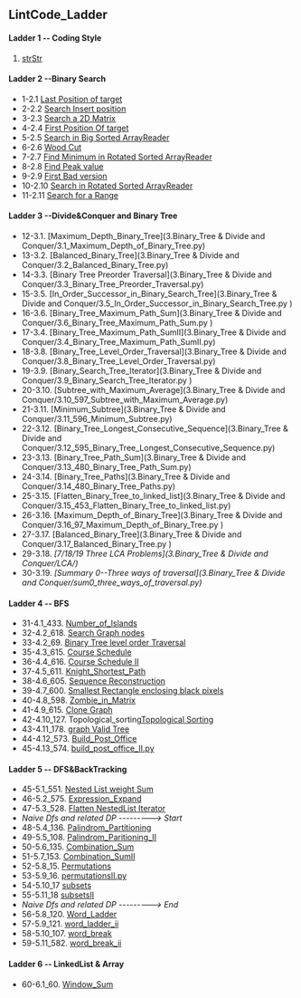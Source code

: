 ## LintCode_Ladder

#### Ladder 1 -- Coding Style

1. [strStr](Binary_Search/1.1_strStr.py)

#### Ladder 2 --Binary Search

* 1-2.1 [Last Position of target](2.Binary_Search/2.1_Last_Position_of_Target.py)
* 2-2.2 [Search Insert position](2.Binary_Search/2.2_Search_Insert_position.py)
* 3-2.3 [Search a 2D Matrix](2.Binary_Search/2.3_Search_a2D_Matrix.py)
* 4-2.4 [First Position Of target](2.Binary_Search/2.4_First_Position_of_Target.py)
* 5-2.5 [Search in Big Sorted ArrayReader](2.Binary_Search/2.5_Search_in_Big_Sorted_Array.py)
* 6-2.6 [Wood Cut](2.Binary_Search/2.6_Wood_Cut.py)
* 7-2.7 [Find Minimum in Rotated Sorted ArrayReader](2.Binary_Search/2.7_Find_Minimum_in_Rotated_Sorted_Array.py)
* 8-2.8 [Find Peak value](2.Binary_Search/2.8_Find_Peak_Value.py)
* 9-2.9 [First Bad version](2.Binary_Search/2.9_First_Bad_Version.py)
* 10-2.10 [Search in Rotated Sorted ArrayReader](2.Binary_Search/2.10_Search_In_Rotated_Sorted_Array.py)
* 11-2.11 [Search for a Range](2.Binary_Search/2.11_Search_For_A_Range.py)

#### Ladder 3 --Divide&Conquer and Binary Tree
* 12-3.1. [Maximum_Depth_Binary_Tree](3.Binary_Tree & Divide and Conquer/3.1_Maximum_Depth_of_Binary_Tree.py)
* 13-3.2. [Balanced_Binary_Tree](3.Binary_Tree & Divide and Conquer/3.2_Balanced_Binary_Tree.py)
* 14-3.3. [Binary Tree Preorder Traversal](3.Binary_Tree & Divide and Conquer/3.3_Binary_Tree_Preorder_Traversal.py)
* 15-3.5. [In_Order_Successor_in_Binary_Search_Tree](3.Binary_Tree & Divide and Conquer/3.5_In_Order_Successor_in_Binary_Search_Tree.py	)
* 16-3.6. [Binary_Tree_Maximum_Path_Sum](3.Binary_Tree & Divide and Conquer/3.6_Binary_Tree_Maximum_Path_Sum.py	)
* 17-3.4. [Binary_Tree_Maximum_Path_SumII](3.Binary_Tree & Divide and Conquer/3.4_Binary_Tree_Maximum_Path_SumII.py)
* 18-3.8. [Binary_Tree_Level_Order_Traversal](3.Binary_Tree & Divide and Conquer/3.8_Binary_Tree_Level_Order_Traversal.py)
* 19-3.9. [Binary_Search_Tree_Iterator](3.Binary_Tree & Divide and Conquer/3.9_Binary_Search_Tree_Iterator.py	)
* 20-3.10. [Subtree_with_Maximum_Average](3.Binary_Tree & Divide and Conquer/3.10_597_Subtree_with_Maximum_Average.py)
* 21-3.11. [Minimum_Subtree](3.Binary_Tree & Divide and Conquer/3.11_596_Minimum_Subtree.py)
* 22-3.12. [Binary_Tree_Longest_Consecutive_Sequence](3.Binary_Tree & Divide and Conquer/3.12_595_Binary_Tree_Longest_Consecutive_Sequence.py)
* 23-3.13. [Binary_Tree_Path_Sum](3.Binary_Tree & Divide and Conquer/3.13_480_Binary_Tree_Path_Sum.py)
* 24-3.14. [Binary_Tree_Paths](3.Binary_Tree & Divide and Conquer/3.14_480_Binary_Tree_Paths.py)
* 25-3.15. [Flatten_Binary_Tree_to_linked_list](3.Binary_Tree & Divide and Conquer/3.15_453_Flatten_Binary_Tree_to_linked_list.py)
* 26-3.16. [Maximum_Depth_of_Binary_Tree](3.Binary_Tree & Divide and Conquer/3.16_97_Maximum_Depth_of_Binary_Tree.py	)
* 27-3.17. [Balanced_Binary_Tree](3.Binary_Tree & Divide and Conquer/3.17_Balanced_Binary_Tree.py	)
* 29-3.18. *[7/18/19 Three LCA Problems](3.Binary_Tree & Divide and Conquer/LCA/)*
* 30-3.19. *[Summary 0--Three ways of traversal](3.Binary_Tree & Divide and Conquer/sum0_three_ways_of_traversal.py)*

#### Ladder 4 -- BFS
* 31-4.1_433. [Number_of_Islands](4.BFS/4.1_433_Number_of_Islands.py)
* 32-4.2_618. [Search Graph nodes](4.BFS/4.2_618_Search_Graph_nodes.py)
* 33-4.2_69. [Binary Tree level order Traversal](4.BFS/4.2_69_Binary_Tree_level_order_Traversal.py)
* 35-4.3_615. [Course Schedule](4.BFS/4.3_615_Course_Schedule.py)
* 36-4.4_616. [Course Schedule II](4.BFS/4.4_616_Course_Schedule_II.py)
* 37-4.5_611. [Knight_Shortest_Path](4.BFS/4.5_611_Knight_Shortest_Path.py	)
* 38-4.6_605. [Sequence Reconstruction](4.BFS/4.6_Sequence_Construction.py)
* 39-4.7_600. [Smallest Rectangle enclosing black pixels](4.BFS/4.7_600_Smallest_Rectangle_enclosing_black_pixels.py)
* 40-4.8_598. [Zombie_in_Matrix](4.BFS/4.8_598_Zombie_in_Matrix.py)
* 41-4.9_615. [Clone Graph](4.BFS/4.9_137_Clone_Graph.py)
* 42-4.10_127. Topological_sorting[Topological Sorting](4.BFS/4.10_127_Topological_sorting.py)
* 43-4.11_178. [graph Valid Tree](4.BFS/4.11_178_graph_valid_Tree.py)
* 44-4.12_573. [Build_Post_Office](4.BFS/4.12_573_Build_Post_Office.py	)
* 45-4.13_574. [build_post_office_II.py](4.BFS/4.13_574_build_post_office_II.py)

#### Ladder 5 -- DFS&BackTracking

* 45-5.1_551. [Nested List weight Sum](5.DFS&BackTracking/5.1_551_Nested_List_weight_Sum.py)
* 46-5.2_575. [Expression_Expand](5.DFS&BackTracking/5.2_575_Expression_Expand.py)
* 47-5.3_528. [Flatten NestedList Iterator](5.DFS&BackTracking/5.3_528_Flatten_Nested_List_Iterator.py)
* *Naive Dfs and related DP ---------> Start*
* 48-5.4_136. [Palindrom_Partitioning](5.DFS&BackTracking/naive_dfs_and_its_dp/5.4_136_Palindrom_Partitioning.py)
* 49-5.5_108. [Palindrom_Paritioning_II](5.DFS&BackTracking/naive_dfs_and_its_dp/5.5_108_Palindrom_Paritioning_II.py)
* 50-5.6_135. [Combination_Sum](5.DFS&BackTracking/naive_dfs_and_its_dp/5.6_135_Combination_Sum.py)
* 51-5.7_153. [Combination_SumII](5.DFS&BackTracking/naive_dfs_and_its_dp/5.7_153_Combination_SumII.py)
* 52-5.8_15. [Permutations](5.DFS&BackTracking/naive_dfs_and_its_dp/5.8_15_Permutations.py)
* 53-5.9_16. [permutationsII.py](5.DFS&BackTracking/naive_dfs_and_its_dp/5.9_16_permutationsII.py	)
* 54-5.10_17 [subsets](5.DFS&BackTracking/naive_dfs_and_its_dp/5.10_17_subsets.py)
* 55-5.11_18 [subsetsII](5.DFS&BackTracking/naive_dfs_and_its_dp/5.11_18_subsetsII.py)
* *Naive Dfs and related DP ---------> End*
* 56-5.8_120. [Word_Ladder](5.DFS&BackTracking/naive_dfs_and_its_dp/5.8_120_Word_Ladder.py)
* 57-5.9_121. [word_ladder_ii](5.DFS&BackTracking/naive_dfs_and_its_dp/5.9_121_word_ladder_ii.py)	
* 58-5.10_107. [word_break](5.DFS&BackTracking/naive_dfs_and_its_dp/5.10_107_word_break.py)
* 59-5.11_582. [word_break_ii](5.DFS&BackTracking/naive_dfs_and_its_dp/5.11_582_word_break_ii.py)

#### Ladder 6 -- LinkedList & Array
* 60-6.1_60. [Window_Sum](Breadth_First_Search/6.LinkedList&Array/6.1_60_Window_Sum.py)
